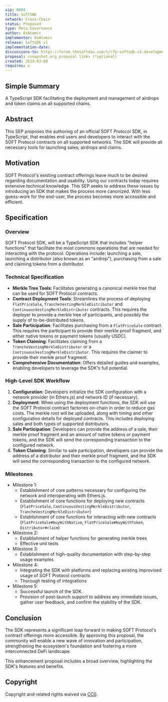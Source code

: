 ```yaml
---
sip: 0004
title: SoftSDK
network: Cross-Chain
status: Proposed
type: Meta-Governance
author: 0xAtomic
implementor: 0xAtomic
release: SoftSDK v1
implementation-date:
discussions-to: https://forum.thesoftdao.com/t/rfp-softsdk-v1-development/10722
proposal: <snapshot.org proposal link> (*optional)
created: 2024-03-08
requires: x
---
```


## Simple Summary

A TypeScript SDK facilitating the deployment and management of airdrops and token claims on all supported chains.

## Abstract

<!--A short (~200 word) description of the proposed change, the abstract should clearly describe the proposed change. This is what *will* be done if the SEP is implemented, not *why* it should be done or *how* it will be done. If the SEP proposes deploying a new contract, write, "we propose to deploy a new contract that will do x".-->

This SEP proposes the authoring of an official SOFT Protocol SDK, in TypeScript, that enables end users and developers to interact with the SOFT Protocol contracts on all supported networks. The SDK will provide all necessary tools for launching sales, airdrops and claims.

## Motivation

<!--This is the problem statement. This is the *why* of the SEP. It should clearly explain *why* the current state of the protocol is inadequate.  It is critical that you explain *why* the change is needed, if the SEP proposes changing how something is calculated, you must address *why* the current calculation is innaccurate or wrong. This is not the place to describe how the SEP will address the issue!-->

SOFT Protocol's existing contract offerings leave much to be desired regarding documentation and usability. Using our contracts today requires extensive technical knowledge. This SEP seeks to address these issues by introducing an SDK that makes the process more canonized. With less guess-work for the end-user, the process becomes more accessible and efficient.

## Specification

<!--The specification should describe the syntax and semantics of any new feature, there are five sections
1. Overview
2. Rationale
3. Technical Specification
4. Test Cases
5. Configurable Values
-->

### Overview

<!--This is a high level overview of *how* the SEP will solve the problem. The overview should clearly describe how the new feature will be implemented.-->

SOFT Protocol SDK, will be a TypeScript SDK that includes "helper functions" that facilitate the most commons operations that are needed for interacting with the protocol. Operations include: launching a sale, launching a distributor (also known as an "airdrop"), purchasing from a sale and claiming tokens from a distributor.

### Technical Specification

<!--The technical specification should outline the public API of the changes proposed. That is, changes to any of the interfaces Soft currently exposes or the creations of new ones.-->

- **Merkle Tree Tools**: Facilitates generating a canonical merkle tree that can be used for SOFT Protocol contracts.
- **Contract Deployment Tools**: Streamlines the process of deploying `FlatPriceSale`, `TrancheVestingMerkleDistributor` and `ContinuousVestingMerkleDistributor` contracts. This requires the deployer to provide a merkle tree of participants, and possibly the supply of to-be-distributed tokens.
- **Sale Participation**: Facilitates purchasing from a `FlatPriceSale` contract. This requires the participant to provide their merkle proof fragment, and either native tokens or payment tokens (usually USDC).
- **Token Claiming**: Facilitates claiming from a `TrancheVestingMerkleDistributor` or a `ContinuousVestingMerkleDistributor`. This requires the claimer to provide their merkle proof fragment.
- **Comprehensive Documentation**: Offers detailed guides and examples, enabling developers to leverage the SDK's full potential.

### High-Level SDK Workflow

1. **Configuration**: Developers initialize the SDK configuration with a network provider (in Ethers.js) and network ID (if necessary).
2. **Deployment**: When using the deployment functions, the SDK will use the SOFT Protocol contract factories on-chain in order to reduce gas costs. The merkle root will be uploaded, along with timing and other configuration details for deployed contracts. This includes deploying sales and both types of supported distributors.
3. **Sale Participation**: Developers can provide the address of a sale, their merkle proof fragment and an amount of native tokens or payment tokens, and the SDK will send the corresponding transaction to the configured network.
4. **Token Claiming**: Similar to sale participation, developers can provide the address of a distributor and their merkle proof fragment, and the SDK will send the corresponding transaction to the configured network.

### Milestones

- Milestone 1:
  - Establishment of core patterns necessary for configuring the network and interoperating with Ethers.js.
  - Establishment of core functions for deploying new contracts (`FlatPriceSale`, `ContinuousVestingMerkleDistributor`, `TrancheVestingMerkleDistributor`)
  - Establishment of core functions for interacting with new contracts (`FlatPriceSale#buyWithNative`, `FlatPriceSale#buyWithToken`, `Distributor#claim`)
- Milestone 2:
  - Establishment of helper functions for generating merkle trees
  - Effective unit tests
- Milestone 3:
  - Establishment of high-quality documentation with step-by-step usage examples
- Milestone 4:
  - Integrating the SDK with platforms and replacing existing improvised usage of SOFT Protocol contracts
  - Thorough testing of integrations
- Milestone 5:
  - Successful launch of the SDK.
  - Provision of post-launch support to address any immediate issues, gather user feedback, and confirm the stability of the SDK.

## Conclusion

The SDK represents a significant leap forward in making SOFT Protocol's contract offerings more accessible. By approving this proposal, the community will enable a new wave of innovation and participation, strengthening the ecosystem's foundation and fostering a more interconnected DeFi landscape.

This enhancement proposal includes a broad overview, highlighting the SDK's features and benefits.

## Copyright

Copyright and related rights waived via [CC0](https://creativecommons.org/publicdomain/zero/1.0/).
